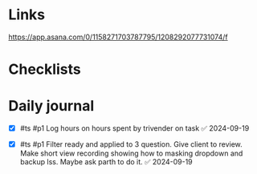 


# Links
https://app.asana.com/0/1158271703787795/1208292077731074/f


# Checklists


# Daily journal


- [x] #ts #p1 Log hours on hours spent by trivender on task ✅ 2024-09-19
- [x] #ts #p1 Filter ready and applied to 3 question. Give client to review.   Make short view recording showing how to masking dropdown and backup lss. Maybe ask parth to do it. ✅ 2024-09-19

